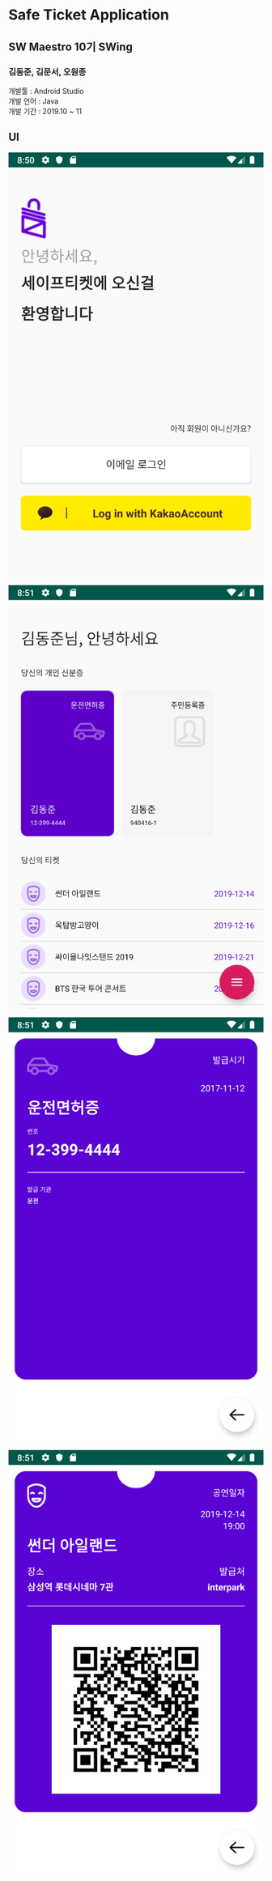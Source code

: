 # Safe Ticket Application

## SW Maestro 10기 SWing
### 김동준, 김문서, 오원종

개발툴 : Android Studio <br>
개발 언어 : Java <br>
개발 기간 : 2019.10 ~ 11 <br>

## UI
![로그인 화면](./img/login.png)

![메인 화면](./img/main.png)

![신분증 화면](./img/identi.png)

![티켓 조회 화면](./img/ticket.png)